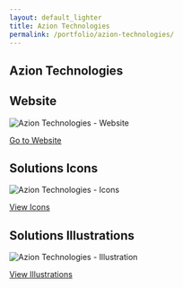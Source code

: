 ```yaml
---
layout: default_lighter
title: Azion Technologies
permalink: /portfolio/azion-technologies/
---
```


<main id="main">
	<section class="content conteiner-half">
		<div class="conteiner">
			<h1>Azion Technologies</h1>
			<!-- <p>Founded in 2011, Azion leads the next-generation of CDN services, providing outstanding performance, -->
			<!-- unique integrated security and advanced analytics. Powered by the Azion Real Time Platform, -->
			<!-- their global high performance network employs exceptional edge-computing and in-memory technologies, -->
			<!-- delivering a comprehensive and powerful set of solutions, including Web Performance, Media Acceleration, Live Streaming, Security and more.</p> -->
		</div>
	</section>
	<section class="content">
		<div class="conteiner">
			<!-- <h2>The Project</h2> -->
			<!-- <p><strong>Roles:</strong> Front-End (Responsive Website), Iconography and Illustrations.</p> -->
			<h2>Website</h2>
			<!-- <p>This responsive website was developed the Google framework <a href="https://developers.google.com/web/tools/starter-kit/" target="_blank">Web Starter Kit</a> (SASS/JS/GULP).</p> -->
			<div class="box alt">
				<div class="row 50% uniform">
					<img class="lazy" data-src="{{ site.url }}images/azion-website.jpg" alt="Azion Technologies -  Website" />
				</div>
			</div>
			<p><a href="http://azion.com" target="_blank" class="button special">Go to Website</a></p>
			<h2>Solutions Icons</h2>
			<div class="box alt">
				<div class="row 50% uniform">
					<img class="lazy" data-src="{{ site.url }}images/icones-azion.jpg" alt="Azion Technologies -  Icons" />
				</div>
			</div>
			<p><a href="{{ site.url }}pdfs/Azion-Solutions-Icons.pdf" target="_blank" class="button special">View Icons</a></p>
			<h2>Solutions Illustrations</h2>
			<div class="box alt">
				<div class="row 50% uniform">
					<img class="lazy" data-src="{{ site.url }}images/illustration-azion.jpg" alt="Azion Technologies -  Illustration" />
				</div>
			</div>
			<p><a href="{{ site.url }}pdfs/Azion-Solutions-Illustrations.pdf" target="_blank" class="button special">View Illustrations</a></p>
		</div>
	</section>

</main>